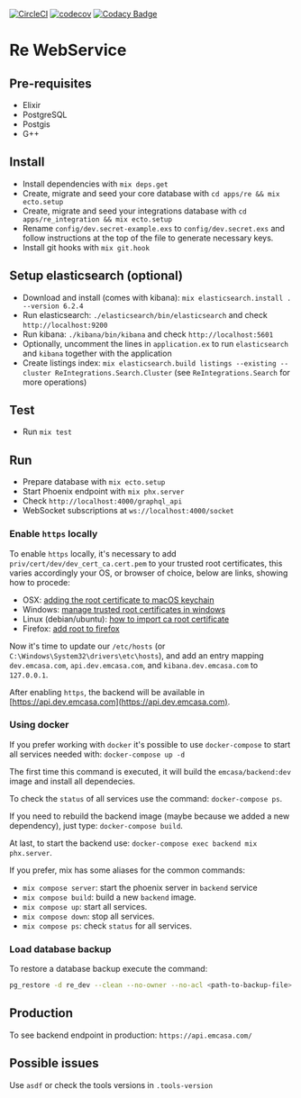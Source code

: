 [![CircleCI](https://circleci.com/gh/emcasa/backend.svg?style=svg)](https://circleci.com/gh/emcasa/backend)
[![codecov](https://codecov.io/gh/emcasa/backend/branch/master/graph/badge.svg)](https://codecov.io/gh/emcasa/backend)
[![Codacy Badge](https://api.codacy.com/project/badge/Grade/96ac2f098f0342619ecd90cd3df6c4da)](https://www.codacy.com/app/pmargreff/backend?utm_source=github.com&amp;utm_medium=referral&amp;utm_content=emcasa/backend&amp;utm_campaign=Badge_Grade)

# Re WebService

## Pre-requisites

* Elixir
* PostgreSQL
* Postgis
* G++

## Install

* Install dependencies with `mix deps.get`
* Create, migrate and seed your core database with `cd apps/re && mix ecto.setup`
* Create, migrate and seed your integrations database with `cd apps/re_integration && mix ecto.setup`
* Rename `config/dev.secret-example.exs` to `config/dev.secret.exs` and follow instructions at the top of the file to generate necessary keys.
* Install git hooks with `mix git.hook`

## Setup elasticsearch (optional)

* Download and install (comes with kibana): `mix elasticsearch.install . --version 6.2.4`
* Run elasticsearch: `./elasticsearch/bin/elasticsearch` and check `http://localhost:9200`
* Run kibana: `./kibana/bin/kibana` and check `http://localhost:5601`
* Optionally, uncomment the lines in `application.ex` to run `elasticsearch` and `kibana` together with the application
* Create listings index: `mix elasticsearch.build listings --existing --cluster ReIntegrations.Search.Cluster` (see `ReIntegrations.Search` for more operations)

## Test

* Run `mix test`

## Run

* Prepare database with `mix ecto.setup`
* Start Phoenix endpoint with `mix phx.server`
* Check `http://localhost:4000/graphql_api`
* WebSocket subscriptions at `ws://localhost:4000/socket`

### Enable `https` locally

To enable `https` locally, it's necessary to add `priv/cert/dev/dev_cert_ca.cert.pem` to your trusted root certificates, this varies accordingly your OS, or browser of choice, below are links, showing how to procede:

* OSX: [adding the root certificate to macOS keychain][0]
* Windows: [manage trusted root certificates in windows][1]
* Linux (debian/ubuntu): [how to import ca root certificate][2]
* Firefox: [add root to firefox][3]

Now it's time to update our `/etc/hosts` (or `C:\Windows\System32\drivers\etc\hosts`), and add an entry mapping `dev.emcasa.com`, `api.dev.emcasa.com`, and `kibana.dev.emcasa.com` to `127.0.0.1`.

After enabling `https`, the backend will be available in [https://api.dev.emcasa.com](https://api.dev.emcasa.com).

### Using docker

If you prefer working with `docker` it's possible to use `docker-compose` to start all services needed with: `docker-compose up -d`

The first time this command is executed, it will build the `emcasa/backend:dev` image and install all dependecies.

To check the `status` of all services use the command: `docker-compose ps`.

If you need to rebuild the backend image (maybe because we added a new dependency), just type: `docker-compose build`.

At last, to start the backend use: `docker-compose exec backend mix phx.server`.

If you prefer, mix has some aliases for the common commands:

* `mix compose server`: start the phoenix server in `backend` service
* `mix compose build`: build a new `backend` image.
* `mix compose up`: start all services.
* `mix compose down`: stop all services.
* `mix compose ps`: check `status` for all services.

### Load database backup

To restore a database backup execute the command:

```bash
pg_restore -d re_dev --clean --no-owner --no-acl <path-to-backup-file>
```

## Production

To see backend endpoint in production: `https://api.emcasa.com/`

## Possible issues

Use `asdf` or check the tools versions in `.tools-version`

[0]: https://deliciousbrains.com/ssl-certificate-authority-for-local-https-development/#adding-root-cert-macos-keychain
[1]: https://www.thewindowsclub.com/manage-trusted-root-certificates-windows
[2]: https://thomas-leister.de/en/how-to-import-ca-root-certificate/#linux-debian-ubuntu
[3]: https://wiki.mozilla.org/CA/AddRootToFirefox
